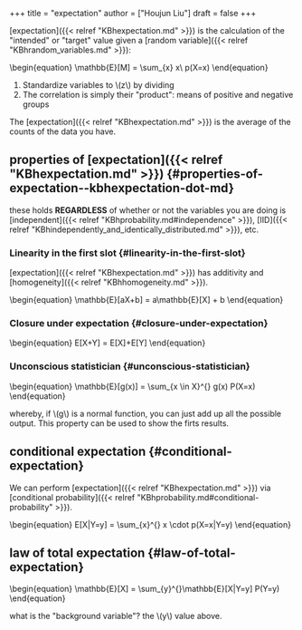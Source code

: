 +++
title = "expectation"
author = ["Houjun Liu"]
draft = false
+++

[expectation]({{< relref "KBhexpectation.md" >}}) is the calculation of the "intended" or "target" value given a [random variable]({{< relref "KBhrandom_variables.md" >}}):

\begin{equation}
\mathbb{E}[M] = \sum\_{x} x\ p(X=x)
\end{equation}

1.  Standardize variables to \\(z\\) by dividing
2.  The correlation is simply their "product": means of positive and negative groups

The [expectation]({{< relref "KBhexpectation.md" >}}) is the average of the counts of the data you have.


## properties of [expectation]({{< relref "KBhexpectation.md" >}}) {#properties-of-expectation--kbhexpectation-dot-md}

these holds **REGARDLESS** of whether or not the variables you are doing is [independent]({{< relref "KBhprobability.md#independence" >}}), [IID]({{< relref "KBhindependently_and_identically_distributed.md" >}}), etc.


### Linearity in the first slot {#linearity-in-the-first-slot}

[expectation]({{< relref "KBhexpectation.md" >}}) has additivity and [homogeneity]({{< relref "KBhhomogeneity.md" >}}).

\begin{equation}
\mathbb{E}[aX+b] = a\mathbb{E}[X] + b
\end{equation}


### Closure under expectation {#closure-under-expectation}

\begin{equation}
E[X+Y] = E[X]+E[Y]
\end{equation}


### Unconscious statistician {#unconscious-statistician}

\begin{equation}
\mathbb{E}[g(x)] = \sum\_{x \in X}^{} g(x) P(X=x)
\end{equation}

whereby, if \\(g\\) is a normal function, you can just add up all the possible output. This property can be used to show the firts results.


## conditional expectation {#conditional-expectation}

We can perform [expectation]({{< relref "KBhexpectation.md" >}}) via [conditional probability]({{< relref "KBhprobability.md#conditional-probability" >}}).

\begin{equation}
E[X|Y=y] = \sum\_{x}^{} x \cdot p(X=x|Y=y)
\end{equation}


## law of total expectation {#law-of-total-expectation}

\begin{equation}
\mathbb{E}[X] = \sum\_{y}^{}\mathbb{E}[X|Y=y] P(Y=y)
\end{equation}

what is the "background variable"? the \\(y\\) value above.
